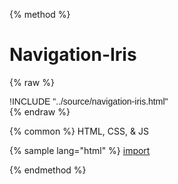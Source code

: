 
{% method %}
# Navigation-Iris
{% raw %}
<div class='styleguidebody'>
<style>
@import url('https://fonts.googleapis.com/css?family=Overpass:100,100i,200,200i,300,300i,400,400i,600,600i,700,700i,800,800i,900,900i&subset=latin-ext');
.styleguidebody {
  font-family: "Overpass", sans-serif;
}
</style>
!INCLUDE "../source/navigation-iris.html"

</div>
{% endraw %}

{% common %}
HTML, CSS, & JS

{% sample lang="html" %}
[import](../source/navigation-iris.html)




{% endmethod %}
